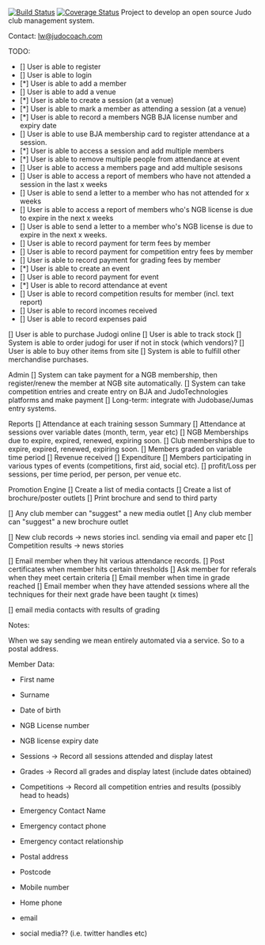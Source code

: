[![Build Status](https://travis-ci.org/lancew/ClubManager.svg?branch=master)](https://travis-ci.org/lancew/ClubManager)
[![Coverage Status](https://coveralls.io/repos/lancew/ClubManager/badge.svg)](https://coveralls.io/r/lancew/ClubManager)
Project to develop an open source Judo club management system.

Contact: lw@judocoach.com



TODO:

- [] User is able to register
- [] User is able to login
- [*] User is able to add a member
- [] User is able to add a venue
- [*] User is able to create a session (at a venue)
- [*] User is able to mark a member as attending a session (at a venue)
- [*] User is able to record a members NGB BJA license number and expiry date
- [] User is able to use BJA membership card to register attendance at a session.
- [*] User is able to access a session and add multiple members
- [*] User is able to remove multiple people from attendance at event
- [] User is able to access a members page and add multiple sesisons
- [] User is able to access a report of members who have not attended a session in the last x weeks
- [] User is able to send a letter to a member who has not attended for x weeks
- [] User is able to access a report of members who's NGB license is due to expire in the next x weeks
- [] User is able to send a letter to a member who's NGB license is due to expire in the next x weeks.
- [] User is able to record payment for term fees by member
- [] User is able to record payment for competition entry fees by member
- [] User is able to record payment for grading fees by member
- [*] User is able to create an event
- [] User is able to record payment for event
- [*] User is able to record attendance at event
- [] User is able to record competition results for member (incl. text report)
- [] User is able to record incomes received
- [] User is able to record expenses paid

[] User is able to purchase Judogi online
[] User is able to track stock
[] System is able to order judogi for user if not in stock (which vendors)?
[] User is able to buy other items from site
[] System is able to fulfill other merchandise purchases.

Admin
[] System can take payment for a NGB membership, then register/renew the member at NGB site automatically.
[] System can take competition entries and create entry on BJA and JudoTechnologies platforms and make payment
[] Long-term: integrate with Judobase/Jumas entry systems.

Reports
[] Attendance at each training sesson Summary
[] Attendance at sessions over variable dates (month, term, year etc)
[] NGB Memberships due to expire, expired, renewed, expiring soon.
[] Club memberships due to expire, expired, renewed, expiring soon.
[] Members graded on variable time period
[] Revenue received
[] Expenditure
[] Members participating in various types of events (competitions, first aid, social etc).
[] profit/Loss per sessions, per time period, per person, per venue etc.

Promotion Engine
[] Create a list of media contacts
[] Create a list of brochure/poster outlets
[] Print brochure and send to third party

[] Any club member can "suggest" a new media outlet
[] Any club member can "suggest" a new brochure outlet

[] New club records -> news stories incl. sending via email and paper etc
[] Competition results -> news stories

[] Email member when they hit various attendance records.
[] Post certificates when member hits certain thresholds
[] Ask member for referals when they meet certain criteria
[] Email member when time in grade reached
[] Email member when they have attended sessions where all the techniques for their next grade have been taught (x times)

[] email media contacts with results of grading



Notes:

When we say sending we mean entirely automated via a service. So to a postal address.


Member Data:
* First name
* Surname
* Date of birth
* NGB License number
* NGB license expiry date
* Sessions -> Record all sessions attended and display latest
* Grades -> Record all grades and display latest (include dates obtained)
* Competitions -> Record all competition entries and results (possibly head to heads)

* Emergency Contact Name
* Emergency contact phone
* Emergency contact relationship

* Postal address
* Postcode
* Mobile number
* Home phone
* email
* social media?? (i.e. twitter handles etc)

